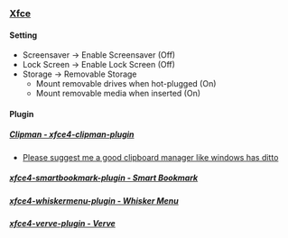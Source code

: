 ### [Xfce](https://www.xfce.org/)

#### Setting

- Screensaver → Enable Screensaver (Off)
- Lock Screen → Enable Lock Screen (Off)
- Storage → Removable Storage
  - Mount removable drives when hot-plugged (On)
  - Mount removable media when inserted (On)

#### Plugin

##### [Clipman - xfce4-clipman-plugin](https://docs.xfce.org/panel-plugins/xfce4-clipman-plugin/start)

- [Please suggest me a good clipboard manager like windows has ditto](https://www.reddit.com/r/linuxquestions/comments/1ewtdjr/please_suggest_me_a_good_clipboard_manager_like/)

##### [xfce4-smartbookmark-plugin - Smart Bookmark](https://docs.xfce.org/panel-plugins/xfce4-smartbookmark-plugin/start)

##### [xfce4-whiskermenu-plugin - Whisker Menu](https://docs.xfce.org/panel-plugins/xfce4-whiskermenu-plugin/start)

##### [xfce4-verve-plugin - Verve](https://docs.xfce.org/panel-plugins/xfce4-verve-plugin/start)